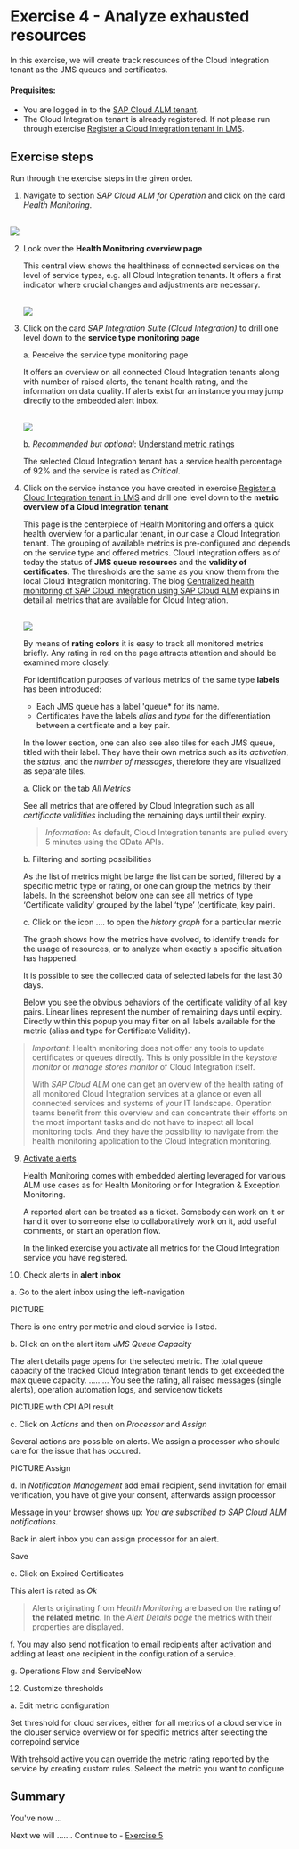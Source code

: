 # Exercise 4 - Analyze exhausted resources

In this exercise, we will create track resources of the Cloud Integration tenant as the JMS queues and certificates. 

#### Prequisites:
- You are logged in to the [SAP Cloud ALM tenant](https://teched22-cloudalm-003.authentication.eu10.hana.ondemand.com/).  
- The Cloud Integration tenant is already registered. If not please run through exercise [Register a Cloud Integration tenant in LMS](../ex1/ex11/readme.md).

## Exercise steps

Run through the exercise steps in the given order.

1.	Navigate to section *SAP Cloud ALM for Operation* and click on the card *Health Monitoring*.

   <br>![](/exercises/ex4/images/CALMLandingHealthMon.png)

2. Look over the **Health Monitoring overview page** 

   This central view shows the healthiness of connected services on the level of service types, e.g. all Cloud Integration tenants. It offers a first indicator where crucial changes and adjustments are necessary. 
   
   <br>![](/exercises/ex4/images/HMDrillDownToType.png)

3. Click on the card *SAP Integration Suite (Cloud Integration)* to drill one level down to the **service type monitoring page** 

      a. Perceive the service type monitoring page
      
      It offers an overview on all connected Cloud Integration tenants along with number of raised alerts, the tenant health rating, and the information on data quality. If alerts exist for an instance you may jump directly to the embedded alert inbox.
      
      <br>![](/exercises/ex4/images/HMDrillDownToInstance.png)

      b. *Recommended but optional*: [Understand metric ratings](./ex41/)
      
      The selected Cloud Integration tenant has a service health percentage of 92% and the service is rated as *Critical*.

4.	Click on the service instance you have created in exercise [Register a Cloud Integration tenant in LMS](../ex1/ex11/readme.md) and drill one level down to the **metric overview of a Cloud Integration tenant**

      
      This page is the centerpiece of Health Monitoring and offers a quick health overview for a particular tenant, in our case a Cloud Integration tenant. The grouping of available metrics is pre-configured and depends on the service type and offered metrics. Cloud Integration offers as of today the status of **JMS queue resources** and the **validity of certificates**. The thresholds are the same as you know them from the local Cloud Integration monitoring. The blog [Centralized health monitoring of SAP Cloud Integration using SAP Cloud ALM](https://blogs.sap.com/2022/02/07/centralized-health-monitoring-of-sap-cloud-integration-using-sap-cloud-alm/) explains in detail all metrics that are available for Cloud Integration.
       
      <br>![](/exercises/ex4/images/HMMetricOverview.png)
      
      By means of **rating colors** it is easy to track all monitored metrics briefly. Any rating in red on the page attracts attention and should be examined more closely.
      
      For identification purposes of various metrics of the same type **labels** has been introduced: 
      
      - Each JMS queue has a label 'queue* for its name. 
      - Certificates have the labels *alias* and *type* for the differentiation between a certificate and a key pair.
      
      In the lower section, one can also see also tiles for each JMS queue, titled with their label. They have their own metrics such as its *activation*, the *status*, and the *number of messages*, therefore they are visualized as separate tiles.

      a. Click on the tab *All Metrics*

      See all metrics that are offered by Cloud Integration such as all *certificate validities* including the remaining days until their expiry. 
      
      >
      > *Information*: As default, Cloud Integration tenants are pulled every 5 minutes using the OData APIs.
      > 

      b. Filtering and sorting possibilities
      
      As the list of metrics might be large the list can be sorted, filtered by a specific metric type or rating, or one can group the metrics by their labels. In the screenshot below one can see all metrics of type ‘Certificate validity’ grouped by the label ‘type’ (certificate, key pair).

      c. Click on the icon .... to open the *history graph* for a particular metric

      The graph shows how the metrics have evolved, to identify trends for the usage of resources, or to analyze when exactly a specific situation has happened. 
      
      It is possible to see the collected data of selected labels for the last 30 days. 
      
      Below you see the obvious behaviors of the certificate validity of all key pairs. Linear lines represent the number of remaining days until expiry. Directly within this popup you may filter on all labels available for the metric (alias and type for Certificate Validity).

>
>
> *Important*: Health monitoring does not offer any tools to update certificates or queues directly. This is only possible in the *keystore monitor* or *manage stores monitor* of Cloud Integration itself. 
>
> With *SAP Cloud ALM* one can get an overview of the health rating of all monitored Cloud Integration services at a glance or even all connected services and systems of your IT landscape. Operation teams benefit from this overview and can concentrate their efforts on the most important tasks and do not have to inspect all local monitoring tools. And they have the possibility to navigate from the health monitoring application to the Cloud Integration monitoring.
>
>

9. [Activate alerts](ex45/readme.md)

   Health Monitoring comes with embedded alerting leveraged for various ALM use cases as for Health Monitoring or for Integration & Exception Monitoring. 
   
   A reported alert can be treated as a ticket. Somebody can work on it or hand it over to someone else to collaboratively work on it, add useful comments, or start an operation flow.
   
   In the linked exercise you activate all metrics for the Cloud Integration service you have registered.
   
10. Check alerts in **alert inbox**

   a. Go to the alert inbox using the left-navigation
   
   PICTURE
   
   There is one entry per metric and cloud service is listed.
      
   b. Click on on the alert item *JMS Queue Capacity* 
   
   The alert details page opens for the selected metric. The total queue capacity of the tracked Cloud Integration tenant tends to get exceeded the max queue capacity. .........
   You see the rating, all raised messages (single alerts), operation automation logs, and servicenow tickets
   
   PICTURE with CPI API result
   
   c. Click on *Actions* and then on *Processor* and *Assign*
   
   Several actions are possible on alerts. We assign a processor who should care for the issue that has occured.
   
   PICTURE Assign
   
   d. In *Notification Management* add email recipient, send invitation for email verification, you have ot give your consent, afterwards assign processor
   
   Message in your browser shows up: *You are subscribed to SAP Cloud ALM notifications.*
   
   Back in alert inbox you can assign processor for an alert.
   
   Save
   
   e. Click on Expired Certificates
   
   This alert is rated as *Ok*
   
   > 
   > Alerts originating from *Health Monitoring* are based on the **rating of the related metric**. In the *Alert Details page* the metrics with their properties are displayed.
   >

   f. You may also send notification to email recipients after activation and adding at least one recipient in the configuration of a service.
   
   g. Operations Flow and ServiceNow

12. Customize thresholds

   a. Edit metric configuration
   
   Set threshold for cloud services, either for all metrics of a cloud service in the clouser service overview or for specific metrics after selecting the correpoind service
   
   With trehsold active you can override the metric rating reported by the service by creating custom rules. Seleect the metric you want to configure
   
## Summary

You've now ...

Next we will ....... Continue to - [Exercise 5](../ex5/README.md)

<!--
## Exercise 2.1 Sub Exercise 1 Description

After completing these steps you will have created...

1. Click here.
<br>![](/exercises/ex2/images/02_01_0010.png)

2.	Insert this line of code.
```abap
response->set_text( |Hello ABAP World! | ). 
```

## Exercise 2.2 Sub Exercise 2 Description

After completing these steps you will have...

1.	Enter this code.
```abap
DATA(lt_params) = request->get_form_fields(  ).
READ TABLE lt_params REFERENCE INTO DATA(lr_params) WITH KEY name = 'cmd'.
  IF sy-subrc = 0.
    response->set_status( i_code = 200
                     i_reason = 'Everything is fine').
    RETURN.
  ENDIF.

```
-->

